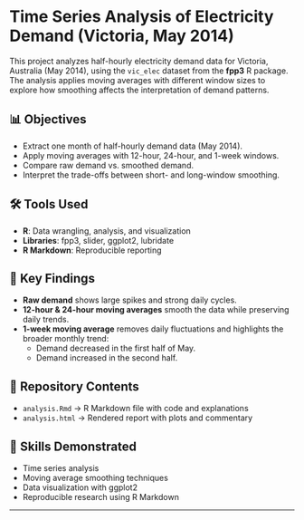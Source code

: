 # Time Series Analysis of Electricity Demand (Victoria, May 2014)

This project analyzes half-hourly electricity demand data for Victoria, Australia (May 2014), using the `vic_elec` dataset from the **fpp3** R package.  
The analysis applies moving averages with different window sizes to explore how smoothing affects the interpretation of demand patterns.

## 📊 Objectives
- Extract one month of half-hourly demand data (May 2014).
- Apply moving averages with 12-hour, 24-hour, and 1-week windows.
- Compare raw demand vs. smoothed demand.
- Interpret the trade-offs between short- and long-window smoothing.

## 🛠️ Tools Used
- **R**: Data wrangling, analysis, and visualization  
- **Libraries**: fpp3, slider, ggplot2, lubridate  
- **R Markdown**: Reproducible reporting

## 🔑 Key Findings
- **Raw demand** shows large spikes and strong daily cycles.  
- **12-hour & 24-hour moving averages** smooth the data while preserving daily trends.  
- **1-week moving average** removes daily fluctuations and highlights the broader monthly trend:
  - Demand decreased in the first half of May.
  - Demand increased in the second half.  

## 📂 Repository Contents
- `analysis.Rmd` → R Markdown file with code and explanations  
- `analysis.html` → Rendered report with plots and commentary  

## 🚀 Skills Demonstrated
- Time series analysis  
- Moving average smoothing techniques  
- Data visualization with ggplot2  
- Reproducible research using R Markdown  

---
